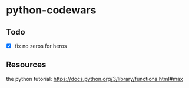 # python-codewars

## Todo

- [x] fix no zeros for heros

## Resources


the python tutorial: https://docs.python.org/3/library/functions.html#max
